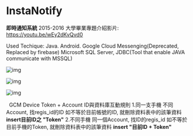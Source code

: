 # InstaNotify

**即時通知系統**
2015-2016
大學畢業專題介紹影片:
https://youtu.be/wEy2dKvQvd0

Used Techique:
  Java. Android. Google Cloud Messenging(Deprecated, Replaced by firebase)
  Microsoft SQL Server, JDBC(Tool that enable JAVA communicate with MSSQL)
               
![img](http://i.imgur.com/eAh7U77l.jpg "App Screenshot 1")

![img](http://i.imgur.com/X18MUOdl.jpg "App Screenshot 2")

![img](http://i.imgur.com/FoGJYWWl.jpg "App Screenshot 3")



    GCM Device Token + Account ID與資料庫互動規則
    1.同一支手機 不同Account, 找regis_id的ID
    如不等於目前帳號的ID, 就刪除資料表中的該筆資料
    **insert目前ID之 "Token"**
    2.不同手機 同一個Account, 找ID的regis_id
    如不等於目前手機的Token, 就刪除資料表中的該筆資料
    **insert "目前ID + Token"**
